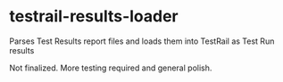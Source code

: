# testrail-results-loader
Parses Test Results report files and loads them into TestRail as Test Run results

Not finalized. More testing required and general polish.
